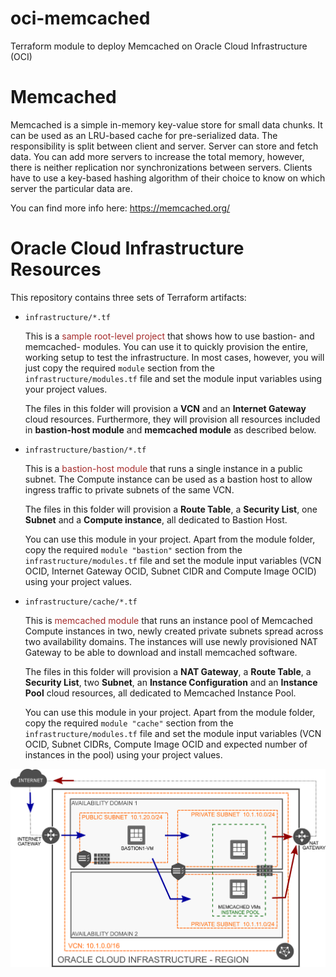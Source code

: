 # oci-memcached
Terraform module to deploy Memcached on Oracle Cloud Infrastructure (OCI)
# Memcached
Memcached is a simple in-memory key-value store for small data chunks. It can be used as an LRU-based cache for pre-serialized data. The responsibility is split between client and server. Server can store and fetch data. You can add more servers to increase the total memory, however, there is neither replication nor synchronizations between servers. Clients have to use a key-based hashing algorithm of their choice to know on which server the particular data are.

You can find more info here: https://memcached.org/

# Oracle Cloud Infrastructure Resources
This repository contains three sets of Terraform artifacts:

* `infrastructure/*.tf`

   This is a <span style="color:brown">sample root-level project</span> that shows how to use bastion- and memcached- modules. You can use it to quickly provision the entire, working setup to test the infrastructure. In most cases, however, you will just copy the required `module` section from the `infrastructure/modules.tf` file and set the module input variables using your project values.

   The files in this folder will provision a **VCN** and an **Internet Gateway** cloud resources. Furthermore, they will provision all resources included in **bastion-host module** and **memcached module** as described below.

* `infrastructure/bastion/*.tf`

  This is a <span style="color:brown">bastion-host module</span> that runs a single instance in a public subnet. The Compute instance can be used as a bastion host to allow ingress traffic to private subnets of the same VCN.

  The files in this folder will provision a **Route Table**, a **Security List**, one **Subnet** and a **Compute instance**, all dedicated to Bastion Host.

  You can use this module in your project. Apart from the module folder, copy the required `module "bastion"` section from the `infrastructure/modules.tf` file and set the module input variables (VCN OCID, Internet Gateway OCID, Subnet CIDR and Compute Image OCID) using your project values.

* `infrastructure/cache/*.tf`

  This is <span style="color:brown">memcached module</span> that runs an instance pool of Memcached Compute instances in two, newly created private subnets spread across two availability domains. The instances will use newly provisioned NAT Gateway to be able to download and install memcached software.

  The files in this folder will provision a **NAT Gateway**, a **Route Table**, a **Security List**, two **Subnet**, an **Instance Configuration** and an **Instance Pool** cloud resources, all dedicated to Memcached Instance Pool.

  You can use this module in your project. Apart from the module folder, copy the required `module "cache"` section from the `infrastructure/modules.tf` file and set the module input variables (VCN OCID, Subnet CIDRs, Compute Image OCID and expected number of instances in the pool) using your project values.

![](docs/architecture.oci.png)
